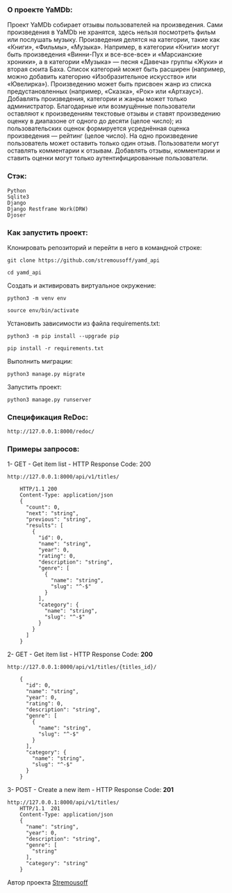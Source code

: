 ### О проекте YaMDb:

Проект YaMDb собирает отзывы пользователей на произведения. Сами произведения в YaMDb не хранятся, здесь нельзя посмотреть фильм или послушать музыку.
Произведения делятся на категории, такие как «Книги», «Фильмы», «Музыка». Например, в категории «Книги» могут быть произведения «Винни-Пух и все-все-все» и «Марсианские хроники», а в категории «Музыка» — песня «Давеча» группы «Жуки» и вторая сюита Баха. Список категорий может быть расширен (например, можно добавить категорию «Изобразительное искусство» или «Ювелирка»). 
Произведению может быть присвоен жанр из списка предустановленных (например, «Сказка», «Рок» или «Артхаус»). 
Добавлять произведения, категории и жанры может только администратор.
Благодарные или возмущённые пользователи оставляют к произведениям текстовые отзывы и ставят произведению оценку в диапазоне от одного до десяти (целое число); из пользовательских оценок формируется усреднённая оценка произведения — рейтинг (целое число). На одно произведение пользователь может оставить только один отзыв.
Пользователи могут оставлять комментарии к отзывам.
Добавлять отзывы, комментарии и ставить оценки могут только аутентифицированные пользователи.

### Стэк:
```
Python
Sqlite3
Django
Django Restframe Work(DRW)
Djoser
```
### Как запустить проект:
Клонировать репозиторий и перейти в него в командной строке:
```
git clone https://github.com/stremousoff/yamd_api
```
```
cd yamd_api
```
Cоздать и активировать виртуальное окружение:
```
python3 -m venv env
```
```
source env/bin/activate
```
Установить зависимости из файла requirements.txt:
```
python3 -m pip install --upgrade pip
```
```
pip install -r requirements.txt
```
Выполнить миграции:
```
python3 manage.py migrate
```
Запустить проект:
```
python3 manage.py runserver
```
### Спецификация ReDoc:
```
http://127.0.0.1:8000/redoc/
```
### Примеры запросов:
1- GET - Get item list - HTTP Response Code: 200
```
http://127.0.0.1:8000/api/v1/titles/

    HTTP/1.1 200
    Content-Type: application/json
    {
      "count": 0,
      "next": "string",
      "previous": "string",
      "results": [
        {
          "id": 0,
          "name": "string",
          "year": 0,
          "rating": 0,
          "description": "string",
          "genre": [
            {
              "name": "string",
              "slug": "^-$"
            }
          ],
          "category": {
            "name": "string",
            "slug": "^-$"
          }
        }
      ]
    }
```
2- GET - Get item list - HTTP Response Code: **200**
```
http://127.0.0.1:8000/api/v1/titles/{titles_id}/

    {
      "id": 0,
      "name": "string",
      "year": 0,
      "rating": 0,
      "description": "string",
      "genre": [
        {
          "name": "string",
          "slug": "^-$"
        }
      ],
      "category": {
        "name": "string",
        "slug": "^-$"
      }
    }
```
3- POST - Create a new item - HTTP Response Code: **201**
```
http://127.0.0.1:8000/api/v1/titles/
    HTTP/1.1  201
    Content-Type: application/json
    {
      "name": "string",
      "year": 0,
      "description": "string",
      "genre": [
        "string"
      ],
      "category": "string"
    }
```
Автор проекта  [Stremousoff](https://github.com/stremousoff/)